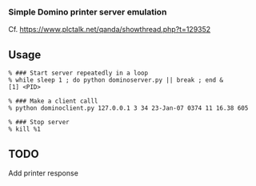 ### Simple Domino printer server emulation

Cf. https://www.plctalk.net/qanda/showthread.php?t=129352

Usage
----

    % ### Start server repeatedly in a loop
    % while sleep 1 ; do python dominoserver.py || break ; end &
    [1] <PID>

    % ### Make a client calll
    % python dominoclient.py 127.0.0.1 3 34 23-Jan-07 0374 11 16.38 605

    % ### Stop server
    % kill %1

TODO
----

Add printer response
